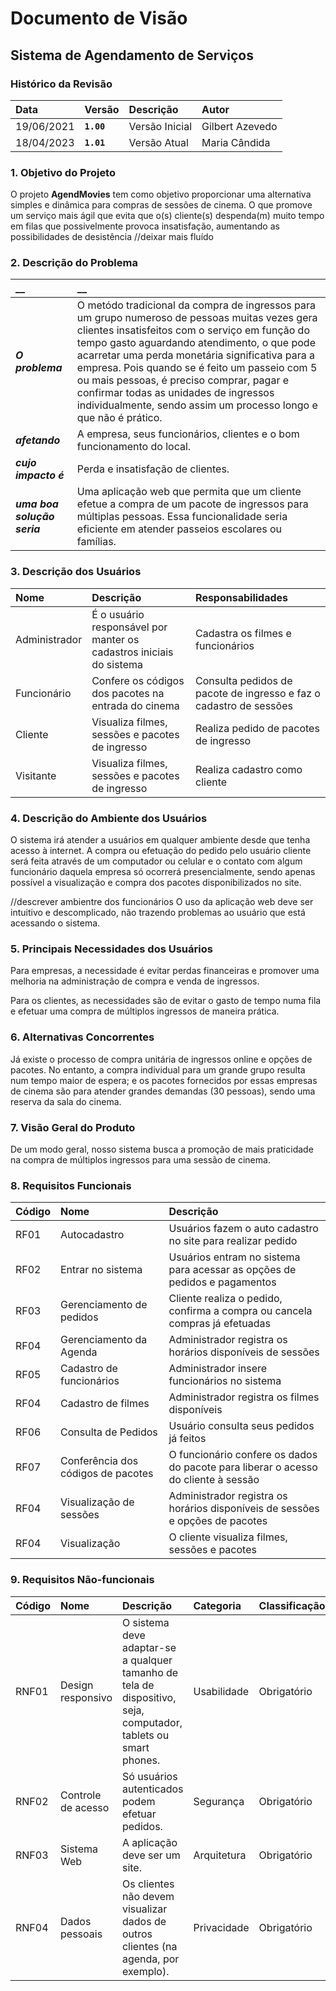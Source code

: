 # Documento de Visão

## Sistema de Agendamento de Serviços

### Histórico da Revisão 

|  Data  | Versão | Descrição | Autor |
|:-------|:-------|:----------|:------|
| 19/06/2021 |  **`1.00`** | Versão Inicial  | Gilbert Azevedo |
| 18/04/2023 |  **`1.01`** | Versão Atual  | Maria Cândida |


### 1. Objetivo do Projeto 

O projeto __AgendMovies__ tem como objetivo proporcionar uma alternativa simples e dinâmica para compras de sessões de cinema. O que promove um serviço mais ágil que evita que o(s) cliente(s) despenda(m) muito tempo em filas que possivelmente provoca insatisfação, aumentando as possibilidades de desistência //deixar mais fluído

### 2. Descrição do Problema 

|         __        | __   |
|:------------------|:-----|
| **_O problema_**    | O metódo tradicional da compra de ingressos para um grupo numeroso de pessoas muitas vezes gera clientes insatisfeitos com o serviço em função do tempo gasto aguardando atendimento, o que pode acarretar uma perda monetária significativa para a empresa. Pois quando se é feito um passeio com 5 ou mais pessoas, é preciso comprar, pagar e confirmar todas as unidades de ingressos individualmente, sendo assim um processo longo e que não é prático.  |
| **_afetando_**      | A empresa, seus funcionários, clientes e o bom funcionamento do local.  |
| **_cujo impacto é_**| Perda e insatisfação de clientes. |
| **_uma boa solução seria_** | Uma aplicação web que permita que um cliente efetue a compra de um pacote de ingressos para múltiplas pessoas. Essa funcionalidade seria eficiente em atender passeios escolares ou famílias. |

### 3. Descrição dos Usuários

| Nome | Descrição | Responsabilidades |
|:---  |:--- |:--- |
| Administrador  | É o usuário responsável por manter os cadastros iniciais do sistema | Cadastra os filmes e funcionários | Cadastra as sessões dos filmes | Cadastra os pacotes de ingresso | 
| Funcionário  | Confere os códigos dos pacotes na entrada do cinema  | Consulta pedidos de pacote de ingresso e faz o cadastro de sessões | Confirma a compra de pedidos de pacote | 
| Cliente | Visualiza filmes, sessões e pacotes de ingresso | Realiza pedido de pacotes de ingresso | Compra de pacotes de ingresso
| Visitante | Visualiza filmes, sessões e pacotes de ingresso | Realiza cadastro como cliente | 


### 4. Descrição do Ambiente dos Usuários

O sistema irá atender a usuários em qualquer ambiente desde que tenha acesso à internet. A compra ou efetuação do pedido pelo usuário cliente será feita através de um computador ou celular e o contato com algum funcionário daquela empresa só ocorrerá presencialmente, sendo apenas possível a visualização e compra dos pacotes disponibilizados no site.

 //descrever ambientre dos funcionários
O uso da aplicação web deve ser intuitivo e descomplicado, não trazendo problemas ao usuário que está acessando o sistema.

### 5. Principais Necessidades dos Usuários

Para empresas, a necessidade é evitar perdas financeiras e promover uma melhoria na administração de compra e venda de ingressos.

Para os clientes, as necessidades são de evitar o gasto de tempo numa fila e efetuar uma compra de múltiplos ingressos de maneira prática.

### 6.	Alternativas Concorrentes

Já existe o processo de compra unitária de ingressos online e opções de pacotes. No entanto, a compra individual para um grande grupo resulta num tempo maior de espera; e os pacotes fornecidos por essas empresas de cinema são para atender grandes demandas (30 pessoas), sendo uma reserva da sala do cinema.

### 7.	Visão Geral do Produto

De um modo geral, nosso sistema busca a promoção de mais praticidade na compra de múltiplos ingressos para uma sessão de cinema.

### 8. Requisitos Funcionais

| Código | Nome | Descrição |
|:---  |:--- |:--- |
| RF01 | Autocadastro | Usuários fazem o auto cadastro no site para realizar pedido |
| RF02 | Entrar no sistema | Usuários entram no sistema para acessar as opções de pedidos e pagamentos |
| RF03 | Gerenciamento de pedidos | Cliente realiza o pedido, confirma a compra ou cancela compras já efetuadas |
| RF04 | Gerenciamento da Agenda | Administrador registra os horários disponíveis de sessões |
| RF05 | Cadastro de funcionários | Administrador insere funcionários no sistema |
| RF04 | Cadastro de filmes | Administrador registra os filmes disponíveis |
| RF06 | Consulta de Pedidos | Usuário consulta seus pedidos já feitos  |
| RF07 | Conferência dos códigos de pacotes | O funcionário confere os dados do pacote para liberar o acesso do cliente à sessão |
| RF04 | Visualização de sessões | Administrador registra os horários disponíveis de sessões e opções de pacotes |
| RF04 | Visualização | O cliente visualiza filmes, sessões e pacotes |


### 9. Requisitos Não-funcionais

 Código | Nome | Descrição | Categoria | Classificação
|:---  |:--- |:--- |:--- |:--- |
| RNF01 | Design responsivo | O sistema deve adaptar-se a qualquer tamanho de tela de dispositivo, seja, computador, tablets ou smart phones. | Usabilidade| Obrigatório |
| RNF02 | Controle de acesso | Só usuários autenticados podem efetuar pedidos. | Segurança | Obrigatório |
| RNF03 | Sistema Web | A aplicação deve ser um site. | Arquitetura | Obrigatório |
| RNF04 | Dados pessoais | Os clientes não devem visualizar dados de outros clientes (na agenda, por exemplo). | Privacidade | Obrigatório |

